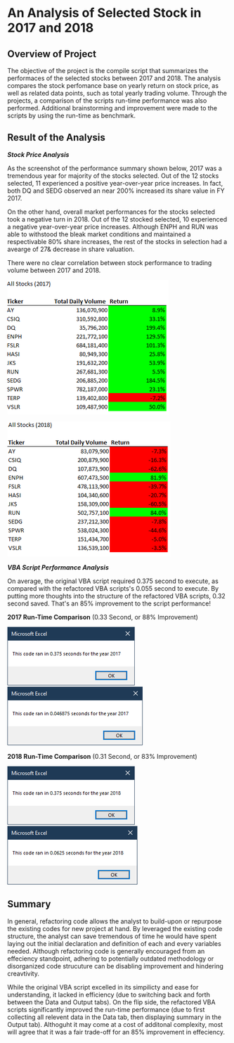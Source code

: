 # An Analysis of Selected Stock in 2017 and 2018

## Overview of Project

The objective of the project is the compile script that summarizes the performaces of the selected stocks between 2017 and 2018. The analysis compares the stock perfomance base on yearly return on stock price, as well as related data points, such as total yearly trading volume. Through the projects, a comparison of the scripts run-time performance was also performed. Additional brainstorming and improvement were made to the scripts by using the run-time as benchmark. 

## Result of the Analysis

**_Stock Price Analysis_**

As the screenshot of the performance summary shown below, 2017 was a tremendous year for majority of the stocks selected. Out of the 12 stocks selected, 11 experienced a positive year-over-year price increases. In fact, both DQ and SEDG observed an near 200% increased its share value in FY 2017. 

On the other hand, overall market performances for the stocks selected took a negative turn in 2018. Out of the 12 stocked selected, 10 experienced a negative year-over-year price increases. Although ENPH and RUN was able to withstood the bleak market conditions and maintained a respectivable 80% share increases, the rest of the stocks in selection had a avearge of 27& decrease in share valuation.

There were no clear correlation between stock performance to trading volume between 2017 and 2018. 

![](resources/2017Performances.PNG)


![](resources/2018Performances.PNG)


**_VBA Script Performance Analysis_**

On average, the original VBA script required 0.375 second to execute, as compared with the refactored VBA scripts's 0.055 second to execute. By putting more thoughts into the structure of the refactored VBA scripts, 0.32 second saved. That's an 85% improvement to the script performance!

**2017 Run-Time Comparison** (0.33 Second, or 88% Improvement)

![](resources/2017OriginalTime.PNG)
![](resources/2017RectoredTime.PNG)

**2018 Run-Time Comparison** (0.31 Second, or 83% Improvement)

![](resources/2018OriginalTime.PNG)
![](resources/2018RectoredTime.PNG)


## Summary

In general, refactoring code allows the analyst to build-upon or repurpose the existing codes for new project at hand. By leveraged the existing code structure, the analyst can save tremendous of time he would have spent laying out the initial declaration and definition of each and every variables needed. Although refactoring code is generally encouraged from an effeciency standpoint, adhering to potentially outdated methodology or disorganized code strucuture can be disabling improvement and hindering creavtivity.

While the original VBA script excelled in its simpilicty and ease for understanding, it lacked in efficiency (due to switching back and forth between the Data and Output tabs). On the flip side, the refactored VBA scripts significantly improved the run-time performance (due to first collecting all relevent data in the Data tab, then displaying summary in the Output tab). Althoguht it may come at a cost of additonal complexity, most will agree that it was a fair trade-off for an 85% improvement in effeciency. 


